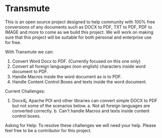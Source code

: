 # Transmute

This is an open source project designed to help community with 100% free conversions of any documents such as DOCX to
PDF, TXT to PDF, PDF to IMAGE and more to come as we build this project. We will work on making sure that this project
will be suitable for both personal and enterprise use for free.

With Transmute we can:

1. Convert Word Docx to PDF. (Currently focused on this one only)
2. Convert all foreign languages (non english) characters inside word document to PDF.
3. Handle Macros inside the word document as is to PDF.
4. Handle Content Control Boxes and texts inside the word document.

Current Challenges:

1. Docx4j, Apache POI and other libraries can convert simple DOCX to PDF but not some of the scenarios below.
   a. Not all foreign languages are converted correctly.
   b. Can't handle Macros and texts inside content control boxes.

Asking for Help:
To resolve these challenges we will need your help. Please feel free to be a contributor for this project.
